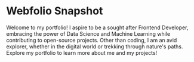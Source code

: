 # Webfolio Snapshot
Welcome to my portfolio! I aspire to be a sought after Frontend Developer, embracing the power of Data Science and Machine Learning while contributing to open-source projects. 
Other than coding, I am an avid explorer, whether in the digital world or trekking through nature's paths. 
Explore my portfolio to learn more about me and my projects!
